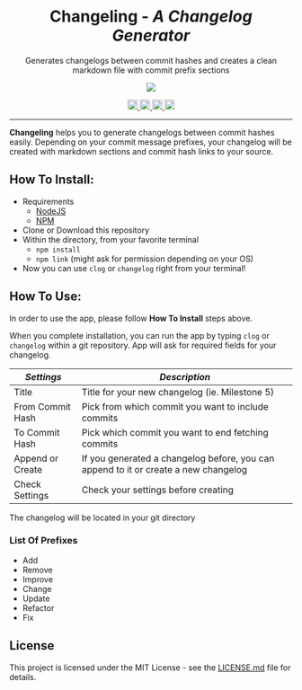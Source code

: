 <p align="center">
	<h1 align="center">Changeling - <i>A Changelog Generator</i></h1>
</p>
<p align = "center">
    Generates changelogs between commit hashes and creates a clean markdown file with commit prefix sections
</p>
<p align="center">
    <img src="screenshot.gif">
</p>

<p align="center">
	<a href="https://travis-ci.org/excalith/changeling">
		<img alt="Build Status" height="18" src="https://img.shields.io/travis/excalith/changeling.svg">
	</a>
	<a href="https://github.com/excalith/changeling/issues">
		<img alt="Build Status" height="18" src="https://img.shields.io/github/issues/excalith/changeling.svg">
	</a>
	<a href="https://github.com/excalith/changeling/stargazers">
		<img alt="Stars" height="18" src="https://img.shields.io/github/stars/excalith/changeling.svg">
	</a>
	<a href="https://github.com/excalith/changeling/network">
		<img alt="Forks" height="18" src="https://img.shields.io/github/forks/excalith/changeling.svg">
	</a>
</p>

<hr/>

**Changeling** helps you to generate changelogs between commit hashes easily. Depending on your commit message prefixes, your changelog will be created with markdown sections and commit hash links to your source.

## How To Install:

- Requirements
  - [NodeJS](https://nodejs.org)
  - [NPM](https://www.npmjs.com/get-npm)
- Clone or Download this repository
- Within the directory, from your favorite terminal
  - `npm install`
  - `npm link` (might ask for permission depending on your OS)
- Now you can use `clog` or `changelog` right from your terminal!

## How To Use:
In order to use the app, please follow **How To Install** steps above.

When you complete installation, you can run the app by typing `clog` or `changelog` within a git repository. App will ask for required fields for your changelog.

| _Settings_       | _Description_                                                                       |
| ---------------- | ----------------------------------------------------------------------------------- |
| Title            | Title for your new changelog (ie. Milestone 5)                                      |
| From Commit Hash | Pick from which commit you want to include commits                                  |
| To Commit Hash   | Pick which commit you want to end fetching commits                                  |
| Append or Create | If you generated a changelog before, you can append to it or create a new changelog |
| Check Settings   | Check your settings before creating                                                 |

The changelog will be located in your git directory

### List Of Prefixes
* Add
* Remove
* Improve
* Change
* Update
* Refactor
* Fix

## License
This project is licensed under the MIT License - see the [LICENSE.md](LICENSE.md) file for details.